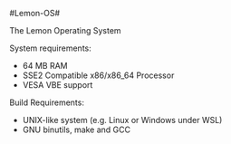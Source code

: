 #Lemon-OS#

The Lemon Operating System

System requirements:
- 64 MB RAM
- SSE2 Compatible x86/x86_64 Processor
- VESA VBE support

Build Requirements:
- UNIX-like system (e.g. Linux or Windows under WSL)
- GNU binutils, make and GCC
